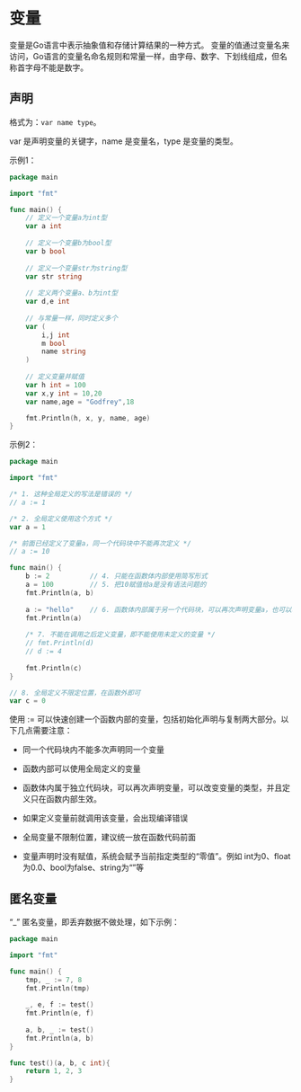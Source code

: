 # 变量

变量是Go语言中表示抽象值和存储计算结果的一种方式。
变量的值通过变量名来访问，Go语言的变量名命名规则和常量一样，由字母、数字、下划线组成，但名称首字母不能是数字。

## 声明
格式为：`var name type`。

var 是声明变量的关键字，name 是变量名，type 是变量的类型。

示例1：
```go
package main

import "fmt"

func main() {
    // 定义一个变量a为int型
    var a int
    
    // 定义一个变量b为bool型
    var b bool
    
    // 定义一个变量str为string型
    var str string
    
    // 定义两个变量a、b为int型
    var d,e int
    
    // 与常量一样，同时定义多个
    var (
        i,j int
        m bool
        name string
    )
    
    // 定义变量并赋值
    var h int = 100
    var x,y int = 10,20
    var name,age = "Godfrey",18

    fmt.Println(h, x, y, name, age)
}
```

示例2：
```go
package main

import "fmt"

/* 1. 这种全局定义的写法是错误的 */
// a := 1

/* 2. 全局定义使用这个方式 */
var a = 1

/* 前面已经定义了变量a，同一个代码块中不能再次定义 */
// a := 10

func main() {
    b := 2          // 4. 只能在函数体内部使用简写形式
    a = 100         // 5. 把10赋值给a是没有语法问题的
    fmt.Println(a, b)
    
    a := "hello"    // 6. 函数体内部属于另一个代码块，可以再次声明变量a，也可以改变变量类型
    fmt.Println(a)
    
    /* 7. 不能在调用之后定义变量，即不能使用未定义的变量 */
    // fmt.Println(d)
    // d := 4
    
    fmt.Println(c)
}

// 8. 全局定义不限定位置，在函数外即可
var c = 0
```

使用 := 可以快速创建一个函数内部的变量，包括初始化声明与复制两大部分。以下几点需要注意：

* 同一个代码块内不能多次声明同一个变量

* 函数内部可以使用全局定义的变量

* 函数体内属于独立代码块，可以再次声明变量，可以改变变量的类型，并且定义只在函数内部生效。

* 如果定义变量前就调用该变量，会出现编译错误

* 全局变量不限制位置，建议统一放在函数代码前面

* 变量声明时没有赋值，系统会赋予当前指定类型的“零值”。例如 int为0、float为0.0、bool为false、string为“”等


## 匿名变量

“_” 匿名变量，即丢弃数据不做处理，如下示例：

```go
package main

import "fmt"

func main() {
    tmp, _ := 7, 8
    fmt.Println(tmp)
    
    _, e, f := test()
    fmt.Println(e, f)
    
    a, b, _ := test()
    fmt.Println(a, b)
}

func test()(a, b, c int){
    return 1, 2, 3
}
```
